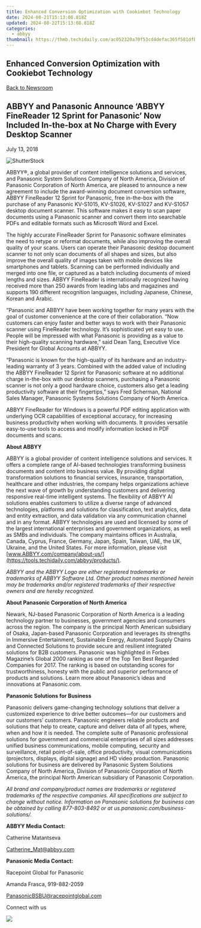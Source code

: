 ```yaml
---
title: Enhanced Conversion Optimization with Cookiebot Technology
date: 2024-08-21T15:13:08.818Z
updated: 2024-08-22T15:13:08.818Z
categories:
  - abbyy
thumbnail: https://thmb.techidaily.com/ac052320a70f53cd4defac365f581dfb457a1cc20abd20579ee272bb28f0f35e.jpg
---
```


## Enhanced Conversion Optimization with Cookiebot Technology

[Back to Newsroom](https://tools.techidaily.com/abbyy/products/)

## ABBYY and Panasonic Announce ‘ABBYY FineReader 12 Sprint for Panasonic’ Now Included In-the-box at No Charge with Every Desktop Scanner

July 13, 2018

![ShutterStock](https://content.abbyy.com/-/media/project/abbyy/abbyy/branchtemplates/shutterstock_1272462163_1296-x-729.jpg?h=729&iar=0&w=1296)

ABBYY®, a global provider of content intelligence solutions and services, and Panasonic System Solutions Company of North America, Division of Panasonic Corporation of North America, are pleased to announce a new agreement to include the award-winning document conversion software, ABBYY FineReader 12 Sprint for Panasonic, free in-the-box with the purchase of any Panasonic KV-S1015, KV-S1026, KV-S1027 and KV-S1057 desktop document scanner. This software makes it easy to scan paper documents using a Panasonic scanner and convert them into searchable PDFs and editable formats such as Microsoft Word and Excel.

The highly accurate FineReader Sprint for Panasonic software eliminates the need to retype or reformat documents, while also improving the overall quality of your scans. Users can operate their Panasonic desktop document scanner to not only scan documents of all shapes and sizes, but also improve the overall quality of images taken with mobile devices like smartphones and tablets. Scanning can be performed individually and merged into one file, or captured as a batch including documents of mixed lengths and sizes. ABBYY FineReader is internationally recognized having received more than 250 awards from leading labs and magazines and supports 190 different recognition languages, including Japanese, Chinese, Korean and Arabic.

“Panasonic and ABBYY have been working together for many years with the goal of customer convenience at the core of their collaboration. “Now customers can enjoy faster and better ways to work with their Panasonic scanner using FineReader technology. It’s sophisticated yet easy to use. People will be impressed with what Panasonic is providing as a value to their high-quality scanning hardware,” said Dean Tang, Executive Vice President for Global Accounts at ABBYY.

“Panasonic is known for the high-quality of its hardware and an industry-leading warranty of 3 years. Combined with the added value of including the ABBYY FineReader 12 Sprint for Panasonic software at no additional charge in-the-box with our desktop scanners, purchasing a Panasonic scanner is not only a good hardware choice, customers also get a leading productivity software at their fingertips,” says Fred Scherman, National Sales Manager, Panasonic Systems Solutions Company of North America.

ABBYY FineReader for Windows is a powerful PDF editing application with underlying OCR capabilities of exceptional accuracy, for increasing business productivity when working with documents. It provides versatile easy-to-use tools to access and modify information locked in PDF documents and scans.  
  
**About ABBYY** 

ABBYY is a global provider of content intelligence solutions and services. It offers a complete range of AI-based technologies transforming business documents and content into business value. By providing digital transformation solutions to financial services, insurance, transportation, healthcare and other industries, the company helps organizations achieve the next wave of growth by understanding customers and delivering responsive real-time intelligent systems. The flexibility of ABBYY AI solutions enables customers to utilize a diverse range of advanced technologies, platforms and solutions for classification, text analytics, data and entity extraction, and data validation via any communication channel and in any format. ABBYY technologies are used and licensed by some of the largest international enterprises and government organizations, as well as SMBs and individuals. The company maintains offices in Australia, Canada, Cyprus, France, Germany, Japan, Spain, Taiwan, UAE, the UK, Ukraine, and the United States. For more information, please visit [www.ABBYY.com/company/about-us/](https://tools.techidaily.com/abbyy/products/).

_ABBYY and the ABBYY Logo are either registered trademarks or trademarks of ABBYY Software Ltd. Other product names mentioned herein may be trademarks and/or registered trademarks of their respective owners and are hereby recognized._  
  
**About Panasonic Corporation of North America** 

Newark, NJ-based Panasonic Corporation of North America is a leading technology partner to businesses, government agencies and consumers across the region. The company is the principal North American subsidiary of Osaka, Japan-based Panasonic Corporation and leverages its strengths in Immersive Entertainment, Sustainable Energy, Automated Supply Chains and Connected Solutions to provide secure and resilient integrated solutions for B2B customers. Panasonic was highlighted in Forbes Magazine’s Global 2000 ranking as one of the Top Ten Best Regarded Companies for 2017\. The ranking is based on outstanding scores for trustworthiness, honesty with the public and superior performance of products and solutions. Learn more about Panasonic’s ideas and innovations at Panasonic.com.  
  
**Panasonic Solutions for Business** 

Panasonic delivers game-changing technology solutions that deliver a customized experience to drive better outcomes—for our customers and our customers’ customers. Panasonic engineers reliable products and solutions that help to create, capture and deliver data of all types, where, when and how it is needed. The complete suite of Panasonic professional solutions for government and commercial enterprises of all sizes addresses unified business communications, mobile computing, security and surveillance, retail point-of-sale, office productivity, visual communications (projectors, displays, digital signage) and HD video production. Panasonic solutions for business are delivered by Panasonic System Solutions Company of North America, Division of Panasonic Corporation of North America, the principal North American subsidiary of Panasonic Corporation.

_All brand and company/product names are trademarks or registered trademarks of the respective companies. All specifications are subject to change without notice. Information on Panasonic solutions for business can be obtained by calling 877-803-8492 or at us.panasonic.com/business-solutions/._  
  
**ABBYY Media Contact:** 

Catherine Matantseva

[Catherine\_Mat@abbyy.com](https://tools.techidaily.com/abbyy/products/)  
  
**Panasonic Media Contact:**

Racepoint Global for Panasonic

Amanda Frasca, 919-882-2059

PanasonicBSBU@racepointglobal.com

  
Connect with us

<ins class="adsbygoogle"
     style="display:block"
     data-ad-format="autorelaxed"
     data-ad-client="ca-pub-7571918770474297"
     data-ad-slot="1223367746"></ins>



<ins class="adsbygoogle"
     style="display:block"
     data-ad-client="ca-pub-7571918770474297"
     data-ad-slot="8358498916"
     data-ad-format="auto"
     data-full-width-responsive="true"></ins>

<!-- affiliate ads begin -->
<a href="https://shop.mondly.com/affiliate.php?ACCOUNT=ATISTUDI&AFFILIATE=108875&PATH=https%3A%2F%2Fwww.mondly.com%3FAFFILIATE%3D108875%26RESOURCE%3D%2BEducational%2B970x90%2B"><img src="https://secure.avangate.com/images/merchant/69c418c33ec2e1a4267fa9bb77fa1428/educational-970x90.gif" border="0"></a>
<!-- affiliate ads end -->